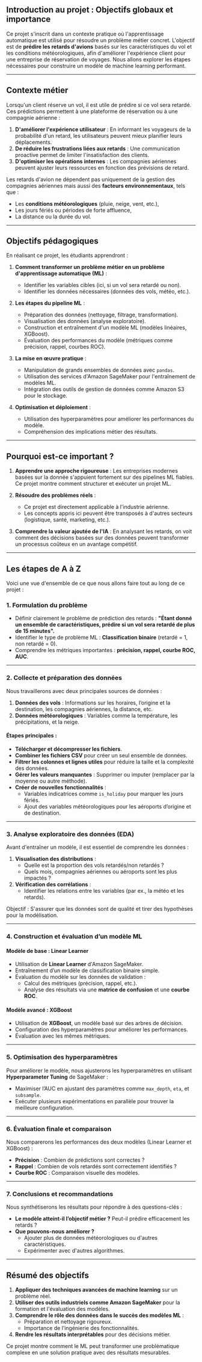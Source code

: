 ## **Introduction au projet : Objectifs globaux et importance**

Ce projet s'inscrit dans un contexte pratique où l'apprentissage automatique est utilisé pour résoudre un problème métier concret. L'objectif est de **prédire les retards d'avions** basés sur les caractéristiques du vol et les conditions météorologiques, afin d'améliorer l'expérience client pour une entreprise de réservation de voyages. Nous allons explorer les étapes nécessaires pour construire un modèle de machine learning performant.

---

## **Contexte métier**

Lorsqu'un client réserve un vol, il est utile de prédire si ce vol sera retardé. Ces prédictions permettent à une plateforme de réservation ou à une compagnie aérienne :
1. **D'améliorer l'expérience utilisateur** : En informant les voyageurs de la probabilité d'un retard, les utilisateurs peuvent mieux planifier leurs déplacements.
2. **De réduire les frustrations liées aux retards** : Une communication proactive permet de limiter l'insatisfaction des clients.
3. **D'optimiser les opérations internes** : Les compagnies aériennes peuvent ajuster leurs ressources en fonction des prévisions de retard.

Les retards d'avion ne dépendent pas uniquement de la gestion des compagnies aériennes mais aussi des **facteurs environnementaux**, tels que :
- Les **conditions météorologiques** (pluie, neige, vent, etc.),
- Les jours fériés ou périodes de forte affluence,
- La distance ou la durée du vol.

---

## **Objectifs pédagogiques**

En réalisant ce projet, les étudiants apprendront :
1. **Comment transformer un problème métier en un problème d'apprentissage automatique (ML)** :
   - Identifier les variables cibles (ici, si un vol sera retardé ou non).
   - Identifier les données nécessaires (données des vols, météo, etc.).

2. **Les étapes du pipeline ML** :
   - Préparation des données (nettoyage, filtrage, transformation).
   - Visualisation des données (analyse exploratoire).
   - Construction et entraînement d'un modèle ML (modèles linéaires, XGBoost).
   - Évaluation des performances du modèle (métriques comme précision, rappel, courbes ROC).

3. **La mise en œuvre pratique** :
   - Manipulation de grands ensembles de données avec `pandas`.
   - Utilisation des services d'Amazon SageMaker pour l'entraînement de modèles ML.
   - Intégration des outils de gestion de données comme Amazon S3 pour le stockage.

4. **Optimisation et déploiement** :
   - Utilisation des hyperparamètres pour améliorer les performances du modèle.
   - Compréhension des implications métier des résultats.

---

## **Pourquoi est-ce important ?**

1. **Apprendre une approche rigoureuse** :
   Les entreprises modernes basées sur la donnée s'appuient fortement sur des pipelines ML fiables. Ce projet montre comment structurer et exécuter un projet ML.

2. **Résoudre des problèmes réels** :
   - Ce projet est directement applicable à l'industrie aérienne.
   - Les concepts appris ici peuvent être transposés à d'autres secteurs (logistique, santé, marketing, etc.).

3. **Comprendre la valeur ajoutée de l'IA** :
   En analysant les retards, on voit comment des décisions basées sur des données peuvent transformer un processus coûteux en un avantage compétitif.

---

## **Les étapes de A à Z**

Voici une vue d'ensemble de ce que nous allons faire tout au long de ce projet :

### **1. Formulation du problème**

- Définir clairement le problème de prédiction des retards : **"Étant donné un ensemble de caractéristiques, prédire si un vol sera retardé de plus de 15 minutes".**
- Identifier le type de problème ML : **Classification binaire** (retardé = 1, non retardé = 0).
- Comprendre les métriques importantes : **précision, rappel, courbe ROC, AUC**.

---

### **2. Collecte et préparation des données**

Nous travaillerons avec deux principales sources de données :
1. **Données des vols** : Informations sur les horaires, l’origine et la destination, les compagnies aériennes, la distance, etc.
2. **Données météorologiques** : Variables comme la température, les précipitations, et la neige.

#### Étapes principales :
- **Télécharger et décompresser les fichiers**.
- **Combiner les fichiers CSV** pour créer un seul ensemble de données.
- **Filtrer les colonnes et lignes utiles** pour réduire la taille et la complexité des données.
- **Gérer les valeurs manquantes** : Supprimer ou imputer (remplacer par la moyenne ou autre méthode).
- **Créer de nouvelles fonctionnalités** :
  - Variables indicatrices comme `is_holiday` pour marquer les jours fériés.
  - Ajout des variables météorologiques pour les aéroports d’origine et de destination.

---

### **3. Analyse exploratoire des données (EDA)**

Avant d'entraîner un modèle, il est essentiel de comprendre les données :
1. **Visualisation des distributions** :
   - Quelle est la proportion des vols retardés/non retardés ?
   - Quels mois, compagnies aériennes ou aéroports sont les plus impactés ?
2. **Vérification des corrélations** :
   - Identifier les relations entre les variables (par ex., la météo et les retards).

Objectif : S'assurer que les données sont de qualité et tirer des hypothèses pour la modélisation.

---

### **4. Construction et évaluation d’un modèle ML**

#### **Modèle de base : Linear Learner**
- Utilisation de **Linear Learner** d'Amazon SageMaker.
- Entraînement d’un modèle de classification binaire simple.
- Évaluation du modèle sur les données de validation :
  - Calcul des métriques (précision, rappel, etc.).
  - Analyse des résultats via une **matrice de confusion** et une **courbe ROC**.

#### **Modèle avancé : XGBoost**
- Utilisation de **XGBoost**, un modèle basé sur des arbres de décision.
- Configuration des hyperparamètres pour améliorer les performances.
- Évaluation avec les mêmes métriques.

---

### **5. Optimisation des hyperparamètres**

Pour améliorer le modèle, nous ajusterons les hyperparamètres en utilisant **Hyperparameter Tuning** de SageMaker :
- Maximiser l’AUC en ajustant des paramètres comme `max_depth`, `eta`, et `subsample`.
- Exécuter plusieurs expérimentations en parallèle pour trouver la meilleure configuration.

---

### **6. Évaluation finale et comparaison**

Nous comparerons les performances des deux modèles (Linear Learner et XGBoost) :
- **Précision** : Combien de prédictions sont correctes ?
- **Rappel** : Combien de vols retardés sont correctement identifiés ?
- **Courbe ROC** : Comparaison visuelle des modèles.

---

### **7. Conclusions et recommandations**

Nous synthétiserons les résultats pour répondre à des questions-clés :
- **Le modèle atteint-il l’objectif métier ?** Peut-il prédire efficacement les retards ?
- **Que pouvons-nous améliorer ?**
  - Ajouter plus de données météorologiques ou d'autres caractéristiques.
  - Expérimenter avec d'autres algorithmes.

---

## **Résumé des objectifs**

1. **Appliquer des techniques avancées de machine learning** sur un problème réel.
2. **Utiliser des outils industriels comme Amazon SageMaker** pour la formation et l'évaluation des modèles.
3. **Comprendre le rôle des données dans le succès des modèles ML** :
   - Préparation et nettoyage rigoureux.
   - Importance de l’ingénierie des fonctionnalités.
4. **Rendre les résultats interprétables** pour des décisions métier.

Ce projet montre comment le ML peut transformer une problématique complexe en une solution pratique avec des résultats mesurables.
